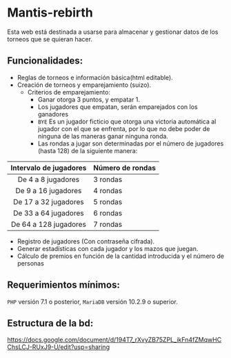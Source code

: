 # Mantis-rebirth
Esta web está destinada a usarse para almacenar y gestionar datos de los torneos que se quieran hacer.
## Funcionalidades:
* Reglas de torneos e información básica(html editable).
* Creación de torneos y emparejamiento (suizo).
    * Criterios de emparejamiento:
        * Ganar otorga 3 puntos, y empatar 1.
        * Los jugadores que empatan, serán emparejados con los ganadores
        * `BYE` Es un jugador ficticio que otorga una victoria automática al jugador con el que se enfrenta, por lo que no debe poder de ninguna de las maneras ganar ninguna ronda.
        * Las rondas a jugar son determinadas por el número de jugadores (hasta 128) de la siguiente manera:

| Intervalo de jugadores 	| Número de rondas 	|
|:----------------------:	|------------------	|
|   De 4 a 8  jugadores  	|     3 rondas     	|
|   De 9 a 16 jugadores  	|     4 rondas     	|
|  De 17 a 32 jugadores  	|     5 rondas     	|
| De  33 a 64 jugadores  	|     6 rondas     	|
|  De 64 a 128 jugadores 	|     7 rondas     	|

* Registro de jugadores (Con contraseña cifrada).
* Generar estadísticas con cada jugador y los mazos que juegan.
* Cálculo de premios en función de la cantidad introducida y el número de personas

## Requerimientos mínimos:
`PHP` versión 7.1 o posterior, `MariaDB` versión 10.2.9 o superior.
## Estructura de la bd:
https://docs.google.com/document/d/194T7_rXvyZB75ZPL_ikFn4fZMqwHCChsLCJ-RUxJ9-U/edit?usp=sharing
